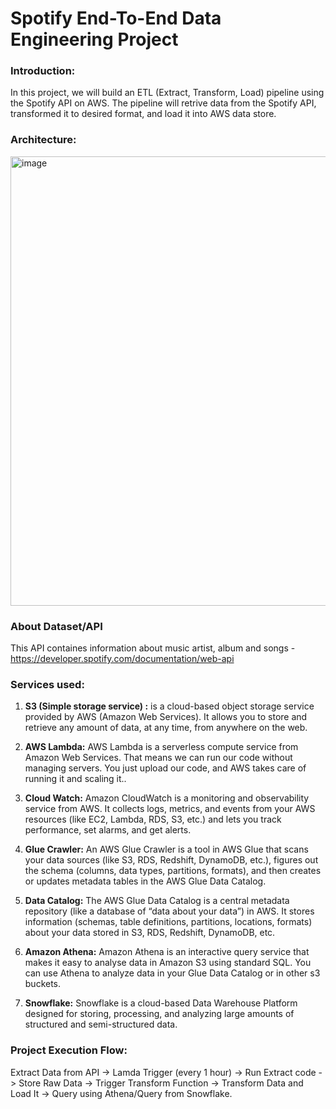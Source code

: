 # Spotify End-To-End Data Engineering Project

### Introduction:

In this project, we will build an ETL (Extract, Transform, Load) pipeline using the Spotify API on AWS. The pipeline will retrive data from the Spotify API, transformed it to desired format, and load it into AWS data store. 

### Architecture:

<img width="1280" height="719" alt="image" src="https://github.com/user-attachments/assets/6cdac855-4fa3-46fb-823d-9689db0b0ae8" />


### About Dataset/API
This API containes information about music artist, album and songs - https://developer.spotify.com/documentation/web-api

### Services used:

1. **S3 (Simple storage service) :** is a cloud-based object storage service provided by AWS (Amazon Web Services). It allows you to store and retrieve any amount of data, at any time, from anywhere on the web.

2. **AWS Lambda:** AWS Lambda is a serverless compute service from Amazon Web Services. That means we can run our code without managing servers. You just upload our code, and AWS takes care of running it and scaling it..

3. **Cloud Watch:** Amazon CloudWatch is a monitoring and observability service from AWS. It collects logs, metrics, and events from your AWS resources (like EC2, Lambda, RDS, S3, etc.) and lets you track performance, set alarms, and get alerts.

4. **Glue Crawler:** An AWS Glue Crawler is a tool in AWS Glue that scans your data sources (like S3, RDS, Redshift, DynamoDB, etc.), figures out the schema (columns, data types, partitions, formats), and then creates or updates metadata tables in the AWS Glue Data Catalog.

5. **Data Catalog:** The AWS Glue Data Catalog is a central metadata repository (like a database of “data about your data”) in AWS. It stores information (schemas, table definitions, partitions, locations, formats) about your data stored in S3, RDS, Redshift, DynamoDB, etc.

6. **Amazon Athena:**  Amazon Athena  is an interactive query service that makes it easy to analyse data in Amazon S3 using standard SQL. You can use Athena to analyze data in your  Glue Data Catalog or in other s3 buckets.

7. **Snowflake:** Snowflake is a cloud-based Data Warehouse Platform  designed for storing, processing, and analyzing large amounts of structured and semi-structured data.

### Project Execution Flow:
Extract Data from API -> Lamda Trigger (every 1 hour) -> Run Extract code -> Store Raw Data -> Trigger Transform Function -> Transform Data and Load It ->
Query using Athena/Query from Snowflake.
